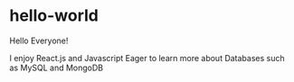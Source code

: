 # hello-world

Hello Everyone!

I enjoy React.js and Javascript
Eager to learn more about Databases such as MySQL and MongoDB
